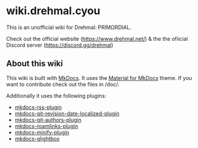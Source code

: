 # wiki.drehmal.cyou

This is an unofficial wiki for Drehmal: PRIMΩRDIAL.

Check out the official website (https://www.drehmal.net/)  & the the ofiicial Discord server (https://discord.gg/drehmal)

## About this wiki

This wiki is built with [MkDocs](https://www.mkdocs.org/). It uses the [Material for MkDocs](https://github.com/squidfunk/mkdocs-material) theme. If you want to contribute check out the files in /doc/.

Additionally it uses the following plugins:

- [mkdocs-rss-plugin](https://github.com/Guts/mkdocs-rss-plugin)
- [mkdocs-git-revision-date-localized-plugin](https://github.com/timvink/mkdocs-git-revision-date-localized-plugin)
- [mkdocs-git-authors-plugin](https://github.com/timvink/mkdocs-git-authors-plugin/)
- [mkdocs-roamlinks-plugin](https://github.com/Jackiexiao/mkdocs-roamlinks-plugin)
- [mkdocs-minify-plugin](https://github.com/byrnereese/mkdocs-minify-plugin)
- [mkdocs-glightbox](https://github.com/blueswen/mkdocs-glightbox)
